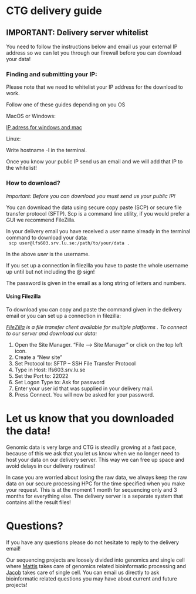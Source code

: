 # CTG delivery guide

## IMPORTANT: Delivery server whitelist
You need to follow the instructions below and email us your external IP address so we
can let you through our firewall before you can download your data!

### Finding and submitting your IP:

Please note that we need to whitelist your IP address for the download to work.

Follow one of these guides depending on you OS

MacOS or Windows:

[IP adress for windows and mac](https://kb.wisc.edu/helpdesk/page.php?id=74667)

Linux:

Write hostname -I in the terminal.



Once you know your public IP send us an email and we will add that IP to the whitelist!

### How to download?
*Important: Before you can download you must send us your public IP!*

You can download the data using secure copy paste (SCP) or secure file transfer protocol (SFTP). Scp is a command line utility, if you would prefer a GUI we recommend FileZilla.

In your delivery email you have received a user name already in the terminal command to download your data:  
``` scp user@lfs603.srv.lu.se:/path/to/your/data .```

In the above *user* is the username. 

If you set up a connection in filezilla you have to paste the whole username up until but not including the @ sign!

The password is given in the email as a long string of letters and numbers.

#### Using Filezilla
To download you can copy and paste the command given in the delivery email or you can set up a connection in filezilla:

*[FileZilla](https://filezilla-project.org/) is a file transfer client available for multiple platforms .*
*To connect to our server and download our data:*
1. Open the Site Manager. “File --> Site Manager” or click on the top left icon.
2. Create a “New site”
3. Set Protocol to: SFTP – SSH File Transfer Protocol
4. Type in Host: lfs603.srv.lu.se
5. Set the Port to: 22022
6. Set Logon Type to: Ask for password
7. Enter your user id that was supplied in your delivery mail.
8. Press Connect. You will now be asked for your password.


# Let us know that you downloaded the data!
Genomic data is very large and CTG is steadily growing at a fast pace, because of this we ask that you let us know when we no longer need to host your data on our delivery server. This way we can free up space and avoid delays in our delivery routines!

In case you are worried about losing the raw data, we always keep the raw data on our secure processing HPC for the time specified when you make your request. This is at the moment 1 month for sequencing only and 3 months for everything else. The delivery server is a separate system that contains all the result files! 

# Questions?

If you have any questions please do not hesitate to reply to the delivery email! 

Our sequencing projects are loosely divided into genomics and single cell where [Mattis](mailto:mattis.knulst@med.lu.se) takes care of genomics related bioinformatic processing and [Jacob](mailto:jacob.karlstrom@med.lu.se) takes care of single cell. You can email us directly to ask bioinformatic related questions you may have about current and future projects!